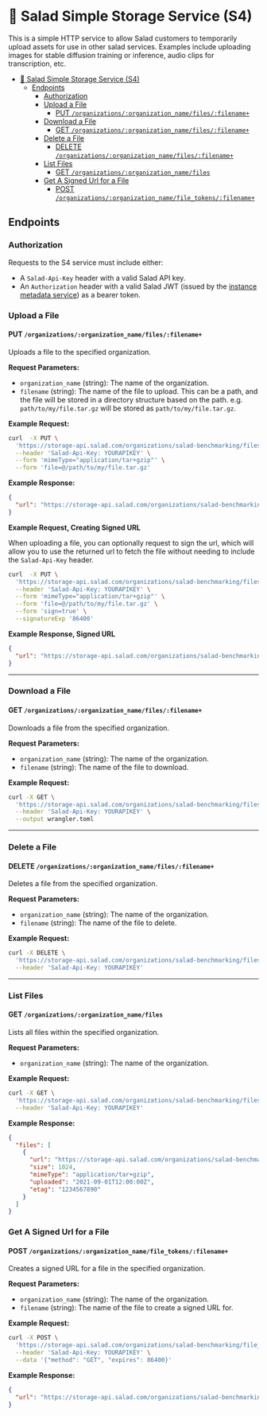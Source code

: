 # 🥗 Salad Simple Storage Service (S4)

This is a simple HTTP service to allow Salad customers to temporarily upload assets for use in other salad services. Examples include uploading images for stable diffusion training or inference, audio clips for transcription, etc.

- [🥗 Salad Simple Storage Service (S4)](#-salad-simple-storage-service-s4)
  - [Endpoints](#endpoints)
    - [Authorization](#authorization)
    - [Upload a File](#upload-a-file)
      - [PUT `/organizations/:organization_name/files/:filename+`](#put-organizationsorganization_namefilesfilename)
    - [Download a File](#download-a-file)
      - [GET `/organizations/:organization_name/files/:filename+`](#get-organizationsorganization_namefilesfilename)
    - [Delete a File](#delete-a-file)
      - [DELETE `/organizations/:organization_name/files/:filename+`](#delete-organizationsorganization_namefilesfilename)
    - [List Files](#list-files)
      - [GET `/organizations/:organization_name/files`](#get-organizationsorganization_namefiles)
    - [Get A Signed Url for a File](#get-a-signed-url-for-a-file)
      - [POST `/organizations/:organization_name/file_tokens/:filename+`](#post-organizationsorganization_namefile_tokensfilename)


## Endpoints

### Authorization

Requests to the S4 service must include either:
- A `Salad-Api-Key` header with a valid Salad API key.
- An `Authorization` header with a valid Salad JWT (issued by the [instance metadata service](https://github.com/SaladTechnologies/saladcloud-job-queue-worker-sdk/blob/main/docs/retrieving_token.md)) as a bearer token.

### Upload a File

#### PUT `/organizations/:organization_name/files/:filename+`

Uploads a file to the specified organization.

**Request Parameters:**
- `organization_name` (string): The name of the organization.
- `filename` (string): The name of the file to upload. This can be a path, and the file will be stored in a directory structure based on the path. e.g. `path/to/my/file.tar.gz` will be stored as `path/to/my/file.tar.gz`.

**Example Request:**
```bash
curl  -X PUT \
  'https://storage-api.salad.com/organizations/salad-benchmarking/files/path/to/my/file.tar.gz' \
  --header 'Salad-Api-Key: YOURAPIKEY' \
  --form 'mimeType="application/tar+gzip"' \
  --form 'file=@/path/to/my/file.tar.gz'
```

**Example Response:**
```json
{
  "url": "https://storage-api.salad.com/organizations/salad-benchmarking/files/path/to/my/file.tar.gz"
}
```

**Example Request, Creating Signed URL**

When uploading a file, you can optionally request to sign the url, which will allow you to use the returned url to fetch the file without needing to include the `Salad-Api-Key` header.

```bash
curl  -X PUT \
  'https://storage-api.salad.com/organizations/salad-benchmarking/files/path/to/my/file.tar.gz' \
  --header 'Salad-Api-Key: YOURAPIKEY' \
  --form 'mimeType="application/tar+gzip"' \
  --form 'file=@/path/to/my/file.tar.gz' \
  --form 'sign=true' \
  --signatureExp '86400'
```

**Example Response, Signed URL**
```json
{
  "url": "https://storage-api.salad.com/organizations/salad-benchmarking/files/path/to/my/file.tar.gz?token=8eb6de1b-b313-4169-8411-39860ebc73ab",
}
```


---

### Download a File

#### GET `/organizations/:organization_name/files/:filename+`

Downloads a file from the specified organization.

**Request Parameters:**
- `organization_name` (string): The name of the organization.
- `filename` (string): The name of the file to download.


**Example Request:**
```bash
curl -X GET \
  'https://storage-api.salad.com/organizations/salad-benchmarking/files/path/to/my/file.tar.gz' \
  --header 'Salad-Api-Key: YOURAPIKEY' \
  --output wrangler.toml
```

---

### Delete a File

#### DELETE `/organizations/:organization_name/files/:filename+`

Deletes a file from the specified organization.

**Request Parameters:**
- `organization_name` (string): The name of the organization.
- `filename` (string): The name of the file to delete.

**Example Request:**
```bash
curl -X DELETE \
  'https://storage-api.salad.com/organizations/salad-benchmarking/files/path/to/my/file.tar.gz' \
  --header 'Salad-Api-Key: YOURAPIKEY'
```

---

### List Files

#### GET `/organizations/:organization_name/files`

Lists all files within the specified organization.

**Request Parameters:**
- `organization_name` (string): The name of the organization.


**Example Request:**
```bash
curl -X GET \
  'https://storage-api.salad.com/organizations/salad-benchmarking/files' \
  --header 'Salad-Api-Key: YOURAPIKEY'
```

**Example Response:**
```json
{
  "files": [
    {
      "url": "https://storage-api.salad.com/organizations/salad-benchmarking/files/path/to/my/file.tar.gz",
      "size": 1024,
      "mimeType": "application/tar+gzip",
      "uploaded": "2021-09-01T12:00:00Z",
      "etag": "1234567890"
    }
  ]
}
```

### Get A Signed Url for a File

#### POST `/organizations/:organization_name/file_tokens/:filename+`

Creates a signed URL for a file in the specified organization.

**Request Parameters:**
- `organization_name` (string): The name of the organization.
- `filename` (string): The name of the file to create a signed URL for.

**Example Request:**
```bash
curl -X POST \
  'https://storage-api.salad.com/organizations/salad-benchmarking/file_tokens/wrangler.toml' \
  --header 'Salad-Api-Key: YOURAPIKEY' \
  --data '{"method": "GET", "expires": 86400}'
```

**Example Response:**
```json
{
  "url": "https://storage-api.salad.com/organizations/salad-benchmarking/files/path/to/my/file.tar.gz?token=974360ea-63f7-4db3-9692-72ca5dbae615"
}
```